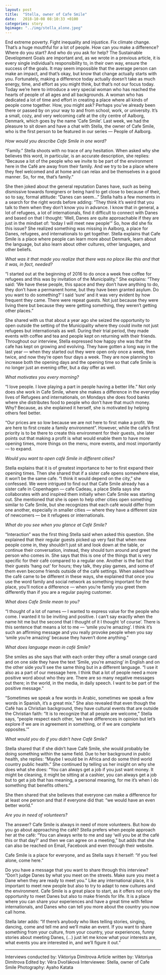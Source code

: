 ```yaml
---
layout: post
title:  "Stella, owner of Cafe Smile"
date:   2018-10-08 08:10:33 +0100
categories: story
bgimage: "../img/stella_alone.jpeg"
---
```


End extreme poverty. Fight inequality and injustice. Fix climate change. That’s a huge mouthful for a lot of people. How can you make a difference? Where do you start? And who do you ask for help? The Sustainable Development Goals are important and, as we wrote in a previous article, it is every single individual’s responsibility to, in their own way, ensure the success of the goals. It may seem impossible that the average person can make an impact, and that’s okay, but know that change actually starts with you. Fortunately, making a difference today actually doesn’t take as much energy, time, and effort as you might think, but that’s not our focus today. Today we’re here to introduce a very special woman who has reached the hearts of people of all ages and all backgrounds. A woman who has dedicated a lot of time and effort in creating a place where all kinds of people come together. How, you might ask? Perhaps you’ve already been there or passed by on your way to and from school, work, or university. It’s a small, cozy, and very welcoming café at the city centre of Aalborg, Denmark, which goes by the name ‘Cafe Smile’. Last week, we had the pleasure to sit down and have a chat with Stella, the owner of Cafe Smile, who is the first person to be featured in our series — People of Aalborg.

*How would you describe Cafe Smile in one word?*

“Family.” Stella shoots with no trace of any hesitation. When asked why she believes this word, in particular, is an accurate description, she replies: “Because a lot of the people who we invite to be part of the environment here in the Café are away from their family. And we try to be a place where they feel welcomed and at home and can relax and be themselves in a good manner. So, for me, that’s family.”

She then joked about the general reputation Danes have, such as being dismissive towards foreigners or being hard to get close to because of their, so to say, formal attitude: “Danes can seem…” Stella halts a few moments in a search for the right words before adding: “They think it’s weird that you talk to them when they don’t know you in advance. I know that in general, a lot of refugees, a lot of internationals, find it difficult to connect with Danes and based on that I thought: ‘Well, Danes are quite approachable if they are just in the mindset of: ‘today I will meet new people’” So, how did she fix this issue? She realized something was missing in Aalborg, a place for Danes, refugees, and internationals to get together. Stella explains that Cafe Smile is a place where people can learn more about Denmark, learn about the language, but also learn about other cultures, other languages, and other beliefs.

*What was it that made you realize that there was no place like this and that it was, in fact, needed?*

“I started out at the beginning of 2016 to do once a week free coffee for refugees and this was by invitation of the Municipality.” She explains: “They said: ‘We have these people, this space and they don’t have anything to do, they don’t have a permanent home, but they have been granted asylum. Do you want to do something?’ I said ‘sure’ and it was very evident by how frequent they came. There were repeat guests. Not just because they were living there but because they were getting something, they weren’t getting other places.”

She shared with us that about a year ago she seized the opportunity to open outside the setting of the Municipality where they could invite not just refugees but internationals as well. During their trial period, they made events with coffee and tea and people kept on returning with their friends. Throughout our interview, Stella expressed how happy she was that the cafe has kept on growing and evolving. They have gotten a long way in the last year — when they started out they were open only once a week, then twice, and now they’re open four days a week. They are now planning to increase both the opening days and the opening time so that cafe Smile is no longer just an evening offer, but a day offer as well.

*What motivates you every morning?*

“I love people. I love playing a part in people having a better life.” Not only does she work in Cafe Smile, where she makes a difference in the everyday lives of Refugees and internationals, on Mondays she does food banks where she distributes food to people who don’t have that much money. Why? Because, as she explained it herself, she is motivated by helping others feel better.

“Our prices are so low because we are not here to first make a profit. We are here to first create a family environment”. However, while the café’s first priority is to be there to create this environment for their guests, she later points out that making a profit is what would enable them to have more opening times, more things on the menu, more events, and most importantly — to expand.

*Would you want to open café Smile in different cities?*

Stella explains that it is of greatest importance to her to first expand their opening times. Then she shared that if a sister cafe opens somewhere else, it won’t be the same cafe. “I think it would depend on the city,” she confessed. We were intrigued to find out that Cafe Smile already has a sister cafe in Copenhagen — cafe Cadeau, a place Stella says she collaborates with and inspired them initially when Cafe Smile was starting out. She mentioned that she is open to help other cities open something similar to Cafe Smile, but she recognizes that each café would differ from one another, especially in smaller cities — where they have a different size of newcomers — be it refugees or internationals.

*What do you see when you glance at Café Smile?*

“Interaction” was the first thing Stella said when asked this question. She explained that their regular guests picked up very fast that when new people come in, they shouldn’t just sit and look down at the table, or continue their conversation, instead, they should turn around and greet the person who comes in. She says that this is one of the things that is very specific for their café compared to a regular one. Another is the fact that their guests ‘hang out’ for hours; they talk, they play games, and some of them even become friends outside of the café settings. When asked how the café came to be different in these ways, she explained that once you use the word family and social network as something important for the place, you’ll notice a difference — when you’re family you greet them differently than if you are a regular paying customer.

*What does Cafe Smile mean to you?*

“I thought of a lot of names — I wanted to express value for the people who come. I wanted it to be inviting and positive. I can’t say exactly when the name hit me but the second that I thought of it I thought ‘of course’. There is this sentence that means a lot to me — ‘smile you’re amazing’. I think it’s such an affirming message and you really provoke people when you say ‘smile you’re amazing’ because they haven’t done anything.”

*What does language mean in café Smile?*

She smiles as she says that with each order they offer a small orange card and on one side they have the text ‘Smile, you’re amazing’ in English and on the other side you’ll see the same thing but in a different language. “I use it also as a part of our message here. I think that a lot of people need a more positive word about who they are. There are so many negative messages out there; in the world, in the media, in daily speech. I want to be part of the positive message.”

“Sometimes we speak a few words in Arabic, sometimes we speak a few words in Spanish, it’s a great mix.” She also revealed that even though the Café has a Christian background, they have cultural events that are outside the Christian faith: “It is to recognize that all people are welcome,” Stella says, “people respect each other, ‘we have differences in opinion but let’s explore if we are in agreement in something, or if we are complete opposites.’”

*What would you do if you didn’t have Café Smile?*

Stella shared that if she didn’t have Café Smile, she would probably be doing something within the same field. Due to her background in public health, she replies: “Maybe I would be in Africa and do some third world country public health.” She continued by telling us her insight on why she does what she does: “You can always get a job if you just want money. It might be cleaning, it might be sitting at a cashier, you can always get a job but to get a job that has meaning, a personal meaning, for me it’s when I do something that benefits others.”

She then shared that she believes that everyone can make a difference for at least one person and that if everyone did that: “we would have an even better world.”

*Are you in need of volunteers?*

The answer? Cafe Smile is always in need of more volunteers. But how do you go about approaching the café? Stella prefers when people approach her at the café: “You can always write to me and say ‘will you be at the café this or that day?’ and then we can agree on a meeting,” but adds that she can also be reached on Email, Facebook and even through their website.

Cafe Smile is a place for everyone, and as Stella says it herself: “if you feel alone, come here.”

Do you have a message that you want to share through this interview?
“Don’t judge Danes by what you meet on the streets. Make sure you meet a Dane when they are ready to meet you.” Like any international place, it is important to meet new people but also to try to adapt to new cultures and the environment. Cafe Smile is a great place to start, as it offers not only the opportunity to meet Danes but also to make friends for life. It is a place where you can share your experiences and have a great time with fellow internationals, and Danes who can tell you more about the country you now call home.

Stella later adds: “If there’s anybody who likes telling stories, singing, dancing, come and tell me and we’ll make an event. If you want to share something from your culture, from your country, your experiences, funny stories about meeting Danes, (…) just let me know what your interests are, what events you are interested in, and we’ll figure it out.”
____________
Interviews conducted by: Viktoriya Dimitrova
Article written by: Viktoriya Dimitrova
Edited by: Věra Dvořáková
Interviewee: Stella, owner of Cafe Smile
Photography: Ayaho Katata
